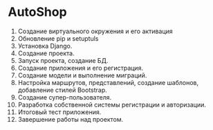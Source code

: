 # AutoShop

1. Создание виртуального окружения и его активация
2. Обновление pip и setuptuls
3. Установка Django. 
4. Создание проекта.
5. Запуск проекта, создание БД.
6. Создание приложения и его регистрация.
7. Создание модели и выполнение миграций.
8. Настройка маршрутов, представлений, создание шаблонов, добавление стилей Bootstrap.
9. Создание супер-пользователя.
10. Разработка собственной системы регистрации и авторизации. 
11. Итоговый тест приложения.  
12. Завершение работы над проектом. 